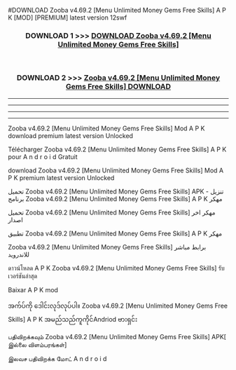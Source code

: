 #DOWNLOAD Zooba  v4.69.2 [Menu Unlimited Money Gems Free Skills] A P K [MOD] [PREMIUM] latest version 12swf



<div align="center">

<h3>DOWNLOAD 1 >>> <a href="https://teeasianyam.web.app?sq=Zooba  v4.69.2 [Menu Unlimited Money Gems Free Skills]">DOWNLOAD Zooba  v4.69.2 [Menu Unlimited Money Gems Free Skills] </a></h3><br>

<h3>DOWNLOAD 2 >>> <a href="https://teeasianyam.web.app?sq=Zooba  v4.69.2 [Menu Unlimited Money Gems Free Skills] ">Zooba  v4.69.2 [Menu Unlimited Money Gems Free Skills]  DOWNLOAD </a></h3>

</div>


----------------------------------------------------------

----------------------------------------------------------

----------------------------------------------------------

----------------------------------------------------------


Zooba  v4.69.2 [Menu Unlimited Money Gems Free Skills]  Mod A P K download premium latest version Unlocked

Télécharger Zooba  v4.69.2 [Menu Unlimited Money Gems Free Skills]  A P K pour A n d r o i d Gratuit

download Zooba  v4.69.2 [Menu Unlimited Money Gems Free Skills]  Mod A P K premium latest version Unlocked

تحميل Zooba  v4.69.2 [Menu Unlimited Money Gems Free Skills]  APK - تنزيل برنامج Zooba  v4.69.2 [Menu Unlimited Money Gems Free Skills]  A P K مهكر

تحميل Zooba  v4.69.2 [Menu Unlimited Money Gems Free Skills]  مهكر اخر اصدار

تطبيق Zooba  v4.69.2 [Menu Unlimited Money Gems Free Skills]  A P K مهكر

Zooba  v4.69.2 [Menu Unlimited Money Gems Free Skills]  برابط مباشر للاندرويد

ดาวน์โหลด A P K Zooba  v4.69.2 [Menu Unlimited Money Gems Free Skills]  รับเวอร์ชันล่าสุด

Baixar A P K mod

အက်ပ်ကို ဒေါင်းလုဒ်လုပ်ပါ။ Zooba  v4.69.2 [Menu Unlimited Money Gems Free Skills]  A P K အမည်သည်ကူကိုင်Andriod ဗားရှင်း

பதிவிறக்கவும் Zooba  v4.69.2 [Menu Unlimited Money Gems Free Skills]  APK[ இல்லை விளம்பரங்கள்] 
 
இலவச பதிவிறக்க மோட் A n d r o i d



